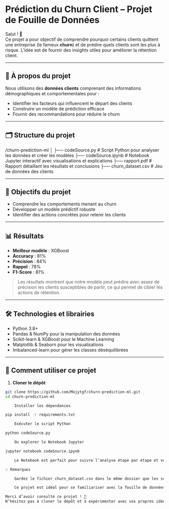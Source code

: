 # Prédiction du Churn Client – Projet de Fouille de Données

Salut ! 👋  
Ce projet a pour objectif de comprendre pourquoi certains clients quittent une entreprise (le fameux **churn**) et de prédire quels clients sont les plus à risque. L’idée est de fournir des insights utiles pour améliorer la rétention client.

---

## 📖 À propos du projet
Nous utilisons des **données clients** comprenant des informations démographiques et comportementales pour :  
- Identifier les facteurs qui influencent le départ des clients  
- Construire un modèle de prédiction efficace  
- Fournir des recommandations pour réduire le churn

---

## 🗂 Structure du projet

/churn-prediction-ml
│
├── codeSource.py # Script Python pour analyser les données et créer les modèles
├── codeSource.ipynb # Notebook Jupyter interactif avec visualisations et explications
├── rapport.pdf # Rapport détaillant les résultats et conclusions
├── churn_dataset.csv # Jeu de données des clients


---

## 🎯 Objectifs du projet
- Comprendre les comportements menant au churn  
- Développer un modèle prédictif robuste  
- Identifier des actions concrètes pour retenir les clients

---

## 📊 Résultats
- **Meilleur modèle** : XGBoost  
- **Accuracy** : 81%  
- **Précision** : 84%  
- **Rappel** : 78%  
- **F1-Score** : 81%  

> Les résultats montrent que notre modèle peut prédire avec assez de précision les clients susceptibles de partir, ce qui permet de cibler les actions de rétention.

---

## 🛠️ Technologies et librairies
- Python 3.8+  
- Pandas & NumPy pour la manipulation des données  
- Scikit-learn & XGBoost pour le Machine Learning  
- Matplotlib & Seaborn pour les visualisations  
- Imbalanced-learn pour gérer les classes déséquilibrées

---

## 🚀 Comment utiliser ce projet

1. **Cloner le dépôt**
```bash
git clone https://github.com/Mojytgf/churn-prediction-ml.git
cd churn-prediction-ml

    Installer les dépendances

pip install -r requirements.txt

    Exécuter le script Python

python codeSource.py

    Ou explorer le Notebook Jupyter

jupyter notebook codeSource.ipynb

    Le Notebook est parfait pour suivre l’analyse étape par étape et voir les visualisations.

💡 Remarques

    Gardez le fichier churn_dataset.csv dans le même dossier que les scripts pour que tout fonctionne correctement.

    Ce projet est idéal pour se familiariser avec la fouille de données, le Machine Learning et l’analyse prédictive sur un cas réel.

Merci d’avoir consulté ce projet ! 🎉
N’hésitez pas à cloner le dépôt et à expérimenter avec vos propres idées pour améliorer la prédiction du churn.
